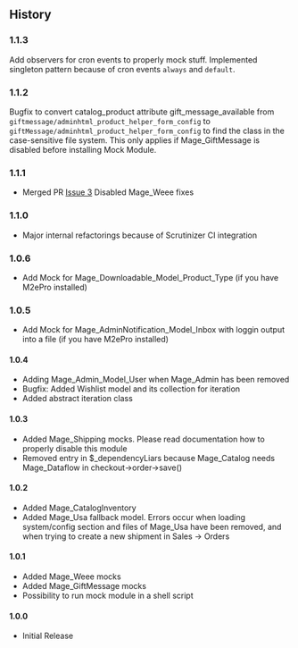 History
-------

### 1.1.3

Add observers for cron events to properly mock stuff. Implemented singleton pattern because of cron
events `always` and `default`.

### 1.1.2

Bugfix to convert catalog_product attribute gift_message_available
from `giftmessage/adminhtml_product_helper_form_config` to `giftMessage/adminhtml_product_helper_form_config`
to find the class in the case-sensitive file system. This only applies if Mage_GiftMessage is
disabled before installing Mock Module.

### 1.1.1

- Merged PR [Issue 3](https://github.com/Zookal/magento-mock/issues/3) Disabled Mage_Weee fixes

### 1.1.0

- Major internal refactorings because of Scrutinizer CI integration

### 1.0.6

- Add Mock for Mage_Downloadable_Model_Product_Type (if you have M2ePro installed)

### 1.0.5

- Add Mock for Mage_AdminNotification_Model_Inbox with loggin output into a file (if you have M2ePro installed)

#### 1.0.4

- Adding Mage_Admin_Model_User when Mage_Admin has been removed
- Bugfix: Added Wishlist model and its collection for iteration
- Added abstract iteration class

#### 1.0.3

- Added Mage_Shipping mocks. Please read documentation how to properly disable this module
- Removed entry in $_dependencyLiars because Mage_Catalog needs Mage_Dataflow in checkout->order->save()

#### 1.0.2

- Added Mage_CatalogInventory
- Added Mage_Usa fallback model. Errors occur when loading system/config section and files of Mage_Usa have been removed,
and when trying to create a new shipment in Sales -> Orders

#### 1.0.1

- Added Mage_Weee mocks
- Added Mage_GiftMessage mocks
- Possibility to run mock module in a shell script

#### 1.0.0

- Initial Release
